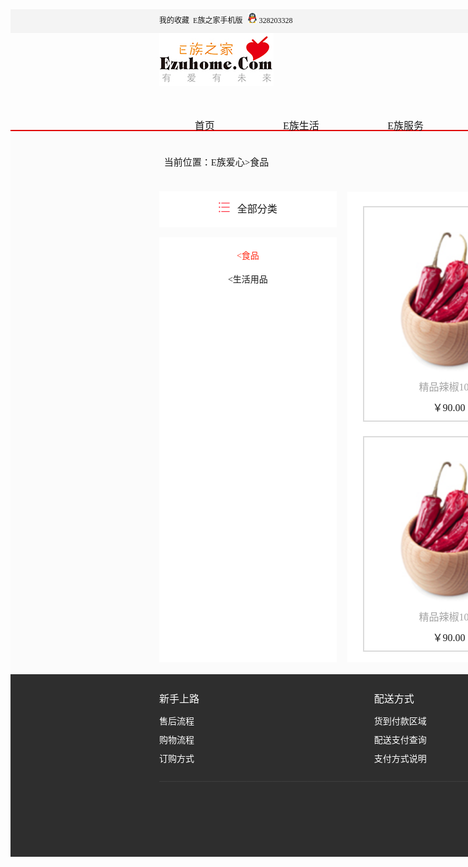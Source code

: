 <!DOCTYPE html>
<html>
	<head>
		<meta charset="utf-8"/>
		<title>作业叭</title>
		<style type="text/css">
			*{
				margin:0px;
				padding: 0 px;
			}
			body{
				font-family: "微软雅黑";
			}
			#bigdiv{
				width: 55cm;
				margin: 0 auto;
			}
			#ding{
				margin: 0 auto;
				line-height: 1cm;
				height: 1cm;
				background-color: #f4f4f4;
				font-size:12px ;
				float: left;		
			}
			#ding1{
				padding-left: 6.3cm;
				width: 20cm;
				float: left;
			}
			#ding2{
				margin-left: 40cm;
				margin-top: -1cm;
				float: left;
			}
			#shang{
				height: 5.1cm;
			}
			#logo{
				padding-left: 6.3cm;
			}
			#kuang{
				margin-left: 19.83cm;
				margin-top: -1.5cm;
			}
			#che{
				background-color: #f5f5f5;
				border: 1px solid #dbdbdb;
				margin-left:42cm ;
				margin-top: -1.1cm;
				width: 3.5cm;
				height: 1cm;
				padding-left:0.5cm ;
				font-size: 14px;
				line-height: 1cm;
			}
			span{
				color: red;
			}
			ul{
				padding-left: 7.5cm;
				padding-top: 1.2cm;
			}
			il{
				padding: 0.2cm 0.3cm;
				font-size: 16px;
				margin-right: 2.2cm;
			}
			il:hover{
				background-color: #f83838; 
				color:white ;
			}
			#zhong{
				height: 23cm;
				background-color: #fbfbfb;
				border-top: 2px solid #e00304;
			}
			#weizhi{
				font-size: 15px;
				margin-left:6.5cm;
				margin-top:1cm;
				margin-bottom:1cm;
			}
			#xiao{
				background-color: white;
				height: 1.52cm;
				width: 7.5cm;
				margin-left: 6.3cm;
				margin-bottom: 0.42cm;
				margin-right: 0.42cm;
				text-align: center;
				font-size: 16px;
				line-height: 1.52cm;
			}
			#z{
				background-color: white;
				height: 17.69cm;
				width: 7.5cm;
				margin-left: 6.3cm;
				margin-right: 0.42cm;
				padding-top: 0.3cm;
				text-align: center;
				font-size: 14px;
				line-height: 1cm;
			}
			span3{
				color: #ff2c18;
			}
			#da{
				background-color: white;
				height: 19.9cm;
				width: 32.5cm;
				margin-left: 14.26cm;
				margin-top: -19.9cm;
			}
			#tu{
				height:8cm ;
				width:7.2cm ;
				border: 2px solid #dbdbdb;
				margin-left: 0.65cm;
				margin-top: 0.6cm;
				float: left;
				padding-top:1.02cm ;
				text-align: center;
				font-size: 16px;
			}
			span2{
				color: #a3a3a3;
				line-height: 1cm;
			}
			#wei{
				background-color:#2e2e2e ;
				height: 4cm;
				padding-left: 6.3cm;
				padding-top: 0.5cm;
			}
			#duan{
				color: white;
				font-size: 14px;
				line-height: 0.8cm;
				margin-right: 7.4cm;
				float: left;
			}
			span4{
				font-size: 16px;
				line-height: 1.1cm;
			}
			span5{
				color:  #454545;
			}
			#di{
				background-color: #2e2e2e;
				color:  #848484;
				line-height:1.3cm ;
				padding-top: 0.2cm;
				height: 3.02cm;
				text-align: center;
			}
		</style>
	</head>
	<body>
		<div id="bigdiv">
			<div id="ding">
				<div id="ding1">
					我的收藏&nbsp;&nbsp;E族之家手机版&nbsp;&nbsp;
					<img src="qq.jpg"> 328203328
				</div>
				<div id="ding2">
					扫描加入 &nbsp;&nbsp;欢迎来到E族之家，请登录 | 注册
				</div>
			</div>
			<div id="shang">
				<div id="logo">
					<img src="logo.jpg"alt="加载中，不要着急哦">
				</div>
				<div id="kuang">
					<form>
						<input type="text"value="请输入关键词！"style="height: 1.02cm;width: 14.36cm;border: 2px solid #f83838;padding-left: 0.65cm;color: #e6e6e6;font-size: 14px;">
						<input type="button"value="搜索"style="margin-left:-0.3cm; color: white;height: 1.2cm;width: 2.5cm;background-color:#f83838;font-size: 14px;border: none;" >
					</form>
				</div>
				<div id="che">
					<img src="che.png"alt="Qing等待"style="padding-top:0.2cm;"> 购物车(<span>0</span>)件
				</div>
				<ul>
					<il>首页</il>
					<il>E族生活</il>
					<il>E族服务</il>
					<il>E族爱心</il>
				</ul>
			</div>
			<div id="zhong">
				<div id="weizhi">
					当前位置：E族爱心>食品
				</div>
				<div id="xiao">
					<img src="biao.png"alt="请等待"> &nbsp;
					全部分类
				</div>
				<div id="z">
					<span3><食品</span3><br>
					<生活用品
				</div>
				<div id="da">
					<div id="tu">
						<img src="zao.jpg"alt="请等待"style="height:6cm;width:;"><br><span2>精品辣椒100g</span2><br>
						￥90.00
					</div>
					<div id="tu">
						<img src="guo.jpg"alt="请等待"style="height:6cm;width:;"><br><span2>特级百香果3斤</span2><br>
						￥90.00
					</div>
					<div id="tu">
						<img src="jiu.jpg"alt="请等待"style="height:6cm;width:;"><br><span2>万威啤酒500ml</span2><br>
						￥90.00
					</div>
					<div id="tu">
						<img src="songzi.jpg"alt="请等待"style="height:6cm;width:;"><br><span2>万威啤酒500ml</span2><br>
						￥90.00
					</div>
					<div id="tu">
						<img src="zao.jpg"alt="请等待"style="height:6cm;width:;"><br><span2>精品辣椒100g</span2><br>
						￥90.00
					</div>
					<div id="tu">
						<img src="guo.jpg"alt="请等待"style="height:6cm;width:;"><br><span2>特级百香果3斤</span2><br>
						￥90.00
					</div>
					<div id="tu">
						<img src="jiu.jpg"alt="请等待"style="height:6cm;width:;"><br><span2>万威啤酒500ml</span2><br>
						￥90.00
					</div>
					<div id="tu">
						<img src="songzi.jpg"alt="请等待"style="height:6cm;width:;"><br><span2>万威啤酒500ml</span2><br>
						￥90.00
					</div>
				</div>
			</div>
			<div id="wei">
				<div id="duan">
					<span4>新手上路</span4><br>
					售后流程<br>
					购物流程<br>
					订购方式<br>
				</div>
				<div id="duan">
					<span4>配送方式</span4><br>
					货到付款区域<br>
					配送支付查询<br>
					支付方式说明<br>
				</div>
				<div id="duan">
					<span4>购物指南</span4><br>
					常见问题<br>
					订购流程<br>
					注册新会员<br>
				</div>
				<div id="duan">
					<span4>售后服务</span4><br>
					退换货原则<br>
					售后服务保证<br>
					换货流程<br>
				</div>
				<div id="duan">
					<span4>关于我们</span4><br>
					网站故障报告<br>
					联系我们<br>
					投诉与建议<br>
				</div>
				<span5>
				&nbsp;——————————————————————————————————————————————————————————————————————————————————————
				</span5>
			</div>
			<div id="di">
				E族生活 &nbsp;|&nbsp; 居家维修保养 &nbsp;|&nbsp; 住宿优惠信息 &nbsp;|&nbsp; 出行接送 &nbsp;|&nbsp; E族活动 &nbsp;|&nbsp; E族爱心 &nbsp;|&nbsp; 积分商城 <br>
				© 2017-2018  E族之家  版权所有，并保留所有权利。ICP备案证书号：粤ICP备17127392号
			</div>
		</div>
	</body>
</html>
